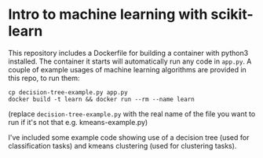 # Intro to machine learning with scikit-learn

This repository includes a Dockerfile for building a container with python3 installed.
The container it starts will automatically run any code in `app.py`. A couple of example usages of machine learning algorithms are provided in this repo, to run them:

    cp decision-tree-example.py app.py
    docker build -t learn && docker run --rm --name learn

(replace `decision-tree-example.py` with the real name of the file you want to run if it's not that e.g. kmeans-example.py)

I've included some example code showing use of a decision tree (used for classification tasks) and kmeans clustering (used for clustering tasks).


